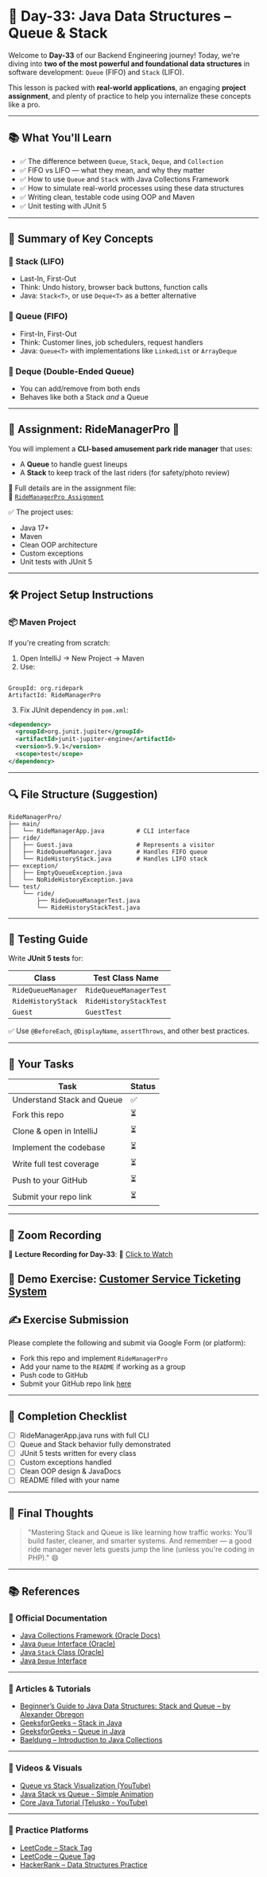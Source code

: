 # 🎢 Day-33: Java Data Structures – Queue & Stack

Welcome to **Day-33** of our Backend Engineering journey! Today, we're diving into **two of the most powerful and foundational data structures** in software development: `Queue` (FIFO) and `Stack` (LIFO).

This lesson is packed with **real-world applications**, an engaging **project assignment**, and plenty of practice to help you internalize these concepts like a pro.

---

## 📚 What You'll Learn

- ✅ The difference between `Queue`, `Stack`, `Deque`, and `Collection`
- ✅ FIFO vs LIFO — what they mean, and why they matter
- ✅ How to use `Queue` and `Stack` with Java Collections Framework
- ✅ How to simulate real-world processes using these data structures
- ✅ Writing clean, testable code using OOP and Maven
- ✅ Unit testing with JUnit 5

---

## 💬 Summary of Key Concepts

### 🔁 Stack (LIFO)
- Last-In, First-Out
- Think: Undo history, browser back buttons, function calls
- Java: `Stack<T>`, or use `Deque<T>` as a better alternative

### 🚶 Queue (FIFO)
- First-In, First-Out
- Think: Customer lines, job schedulers, request handlers
- Java: `Queue<T>` with implementations like `LinkedList` or `ArrayDeque`

### 🔁 Deque (Double-Ended Queue)
- You can add/remove from both ends
- Behaves like both a Stack *and* a Queue

---

## 🚀 Assignment: RideManagerPro 🎡

You will implement a **CLI-based amusement park ride manager** that uses:

- A **Queue** to handle guest lineups
- A **Stack** to keep track of the last riders (for safety/photo review)

🧩 Full details are in the assignment file:  
📄 [`RideManagerPro Assignment`](https://github.com/FW-Zalando-Java-Backend-Engineer/RideManagerPro)

✅ The project uses:
- Java 17+
- Maven
- Clean OOP architecture
- Custom exceptions
- Unit tests with JUnit 5

---

## 🛠️ Project Setup Instructions

### 📦 Maven Project

If you're creating from scratch:

1. Open IntelliJ → New Project → Maven
2. Use:
```

GroupId: org.ridepark
ArtifactId: RideManagerPro

````

3. Fix JUnit dependency in `pom.xml`:
```xml
<dependency>
  <groupId>org.junit.jupiter</groupId>
  <artifactId>junit-jupiter-engine</artifactId>
  <version>5.9.1</version>
  <scope>test</scope>
</dependency>
````

---

## 🔍 File Structure (Suggestion)

```
RideManagerPro/
├── main/
│   └── RideManagerApp.java         # CLI interface
├── ride/
│   ├── Guest.java                  # Represents a visitor
│   ├── RideQueueManager.java       # Handles FIFO queue
│   └── RideHistoryStack.java       # Handles LIFO stack
├── exception/
│   ├── EmptyQueueException.java
│   └── NoRideHistoryException.java
└── test/
    └── ride/
        ├── RideQueueManagerTest.java
        └── RideHistoryStackTest.java
```

---

## 🧪 Testing Guide

Write **JUnit 5 tests** for:

| Class              | Test Class Name        |
| ------------------ | ---------------------- |
| `RideQueueManager` | `RideQueueManagerTest` |
| `RideHistoryStack` | `RideHistoryStackTest` |
| `Guest`            | `GuestTest`            |

✅ Use `@BeforeEach`, `@DisplayName`, `assertThrows`, and other best practices.

---

## 🧠 Your Tasks

| Task                       | Status |
| -------------------------- | ------ |
| Understand Stack and Queue | ✅      |
| Fork this repo             | ⏳      |
| Clone & open in IntelliJ   | ⏳      |
| Implement the codebase     | ⏳      |
| Write full test coverage   | ⏳      |
| Push to your GitHub        | ⏳      |
| Submit your repo link      | ⏳      |

---

## 📼 Zoom Recording

🎥 **Lecture Recording for Day-33**:
🔗 [Click to Watch](https://us06web.zoom.us/rec/share/5ZCUX4_zcxOKX0rM6udNhJYRrcliVKITtfIQtmwSkSGyDP22nOg8IxWHyeRznyQ8.UNdXCncmaDIdyZG2?startTime=1746428918000)

🧪 **Demo Exercise**:
[Customer Service Ticketing System](https://github.com/FW-Zalando-Java-Backend-Engineer/CustomerServiceSystem) 
---

## ✍️ Exercise Submission

Please complete the following and submit via Google Form (or platform):

* Fork this repo and implement `RideManagerPro`
* Add your name to the `README` if working as a group
* Push code to GitHub
* Submit your GitHub repo link [here](#)

---

## 🏁 Completion Checklist

* [ ] RideManagerApp.java runs with full CLI
* [ ] Queue and Stack behavior fully demonstrated
* [ ] JUnit 5 tests written for every class
* [ ] Custom exceptions handled
* [ ] Clean OOP design & JavaDocs
* [ ] README filled with your name

---

## 🧠 Final Thoughts

> "Mastering Stack and Queue is like learning how traffic works:
> You’ll build faster, cleaner, and smarter systems.
> And remember — a good ride manager never lets guests jump the line (unless you're coding in PHP)." 😄

---

## 📚 References

### 🔹 Official Documentation

* [Java Collections Framework (Oracle Docs)](https://docs.oracle.com/javase/8/docs/technotes/guides/collections/index.html)
* [Java `Queue` Interface (Oracle)](https://docs.oracle.com/javase/8/docs/api/java/util/Queue.html)
* [Java `Stack` Class (Oracle)](https://docs.oracle.com/javase/8/docs/api/java/util/Stack.html)
* [Java `Deque` Interface](https://docs.oracle.com/javase/8/docs/api/java/util/Deque.html)

---

### 🔹 Articles & Tutorials

* [Beginner’s Guide to Java Data Structures: Stack and Queue – by Alexander Obregon](https://medium.com/@AlexanderObregon/beginners-guide-to-java-data-structures-stack-and-queue-54b6f7259a08)
* [GeeksforGeeks – Stack in Java](https://www.geeksforgeeks.org/stack-class-in-java/)
* [GeeksforGeeks – Queue in Java](https://www.geeksforgeeks.org/queue-interface-java/)
* [Baeldung – Introduction to Java Collections](https://www.baeldung.com/java-collections)

---

### 🔹 Videos & Visuals

* [Queue vs Stack Visualization (YouTube)](https://www.youtube.com/watch?v=wjI1WNcIntg)
* [Java Stack vs Queue - Simple Animation](https://www.youtube.com/watch?v=wjI1WNcIntg)
* [Core Java Tutorial (Telusko - YouTube)](https://www.youtube.com/watch?v=TBWX97e1E9g&list=PLsyeobzWxl7poL9JTVyndKe62ieoN-MZ3)

---

### 🔹 Practice Platforms

* [LeetCode – Stack Tag](https://leetcode.com/tag/stack/)
* [LeetCode – Queue Tag](https://leetcode.com/tag/queue/)
* [HackerRank – Data Structures Practice](https://www.hackerrank.com/domains/tutorials/10-days-of-javascript)




